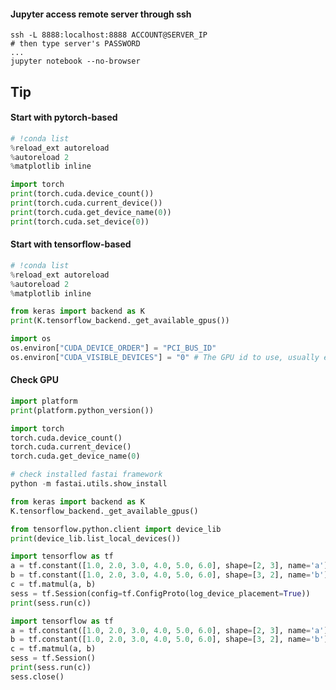 #### Jupyter access remote server through ssh
```commandline
ssh -L 8888:localhost:8888 ACCOUNT@SERVER_IP
# then type server's PASSWORD
...
jupyter notebook --no-browser
```

## Tip
#### Start with pytorch-based
```python
# !conda list
%reload_ext autoreload
%autoreload 2
%matplotlib inline

import torch
print(torch.cuda.device_count())
print(torch.cuda.current_device())
print(torch.cuda.get_device_name(0))
print(torch.cuda.set_device(0))
```

#### Start with tensorflow-based
```python
# !conda list
%reload_ext autoreload
%autoreload 2
%matplotlib inline

from keras import backend as K
print(K.tensorflow_backend._get_available_gpus())

import os
os.environ["CUDA_DEVICE_ORDER"] = "PCI_BUS_ID"
os.environ["CUDA_VISIBLE_DEVICES"] = "0" # The GPU id to use, usually either "0" or "1"
```

#### Check GPU
```python
import platform
print(platform.python_version())
```

```python
import torch
torch.cuda.device_count()
torch.cuda.current_device()
torch.cuda.get_device_name(0)
```

```python
# check installed fastai framework
python -m fastai.utils.show_install
```

```python
from keras import backend as K
K.tensorflow_backend._get_available_gpus()
```

```python
from tensorflow.python.client import device_lib
print(device_lib.list_local_devices())
```

```python
import tensorflow as tf
a = tf.constant([1.0, 2.0, 3.0, 4.0, 5.0, 6.0], shape=[2, 3], name='a')
b = tf.constant([1.0, 2.0, 3.0, 4.0, 5.0, 6.0], shape=[3, 2], name='b')
c = tf.matmul(a, b)
sess = tf.Session(config=tf.ConfigProto(log_device_placement=True))
print(sess.run(c))
```

```python
import tensorflow as tf
a = tf.constant([1.0, 2.0, 3.0, 4.0, 5.0, 6.0], shape=[2, 3], name='a')
b = tf.constant([1.0, 2.0, 3.0, 4.0, 5.0, 6.0], shape=[3, 2], name='b')
c = tf.matmul(a, b)
sess = tf.Session()
print(sess.run(c))
sess.close()
```
